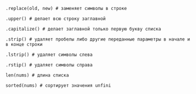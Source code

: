     .replace(old, new) # заменяет символы в строке

    .upper() # делает всю строку заглавной

    .capitalize() # делает заглавной только первую букву списка

    .strip() # удаляет пробелы либо другие переданные параметры в начале и в конце строки

    .lstrip() # удаляет символы слева

    .rstip() # удаляет символы справа

    len(nums) # длина списка

    sorted(nums) # сортирует значения unfini
